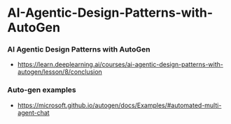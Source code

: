 # AI-Agentic-Design-Patterns-with-AutoGen

### AI Agentic Design Patterns with AutoGen
- https://learn.deeplearning.ai/courses/ai-agentic-design-patterns-with-autogen/lesson/8/conclusion

### Auto-gen examples 
- https://microsoft.github.io/autogen/docs/Examples/#automated-multi-agent-chat
